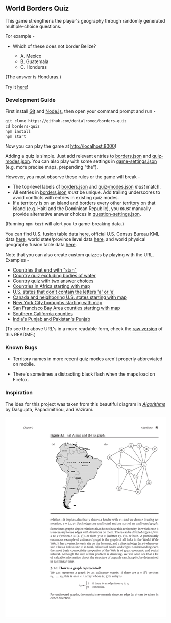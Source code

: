 ## World Borders Quiz

This game strengthens the player's geography through randomly generated multiple-choice questions.

For example -

* Which of these does not border Belize?

    * A. Mexico
    * B. Guatemala
    * C. Honduras

(The answer is Honduras.)

Try it [here](http://danielmoore.us/borders-quiz)!

### Development Guide

First install [Git](https://git-scm.com/) and [Node.js](https://nodejs.org/en/), then open your command prompt and run -

```
git clone https://github.com/denialromeo/borders-quiz
cd borders-quiz
npm install
npm start
```

Now you can play the game at [http://localhost:8000](http://localhost:8000)!

Adding a quiz is simple. Just add relevant entries to [borders.json](/build-question/borders.json) and [quiz-modes.json](/game/quiz-modes.json). You can also play with some settings in [game-settings.json](/game/game-settings.json) (e.g. more precise maps, prepending "the").

However, you must observe these rules or the game will break -

* The top-level labels of [borders.json](/build-question/borders.json) and [quiz-modes.json](/game/quiz-modes.json) *must* match.
* All entries in [borders.json](/build-question/borders.json) *must* be unique. Add trailing underscores to avoid conflicts with entries in existing quiz modes.
* If a territory is on an island and borders every other territory on that island (e.g. Haiti and the Dominican Republic), you *must* manually provide alternative answer choices in [question-settings.json](/build-question/question-settings.json).

(Running `npm test` will alert you to game-breaking data.)

You can find U.S. fusion table data [here](https://support.google.com/fusiontables/answer/1182141?hl=en), official U.S. Census Bureau KML data [here](https://www.census.gov/geo/maps-data/data/tiger-kml.html), world state/province level data [here](https://fusiontables.google.com/DataSource?docid=1uK6JhwbCLeJWmTmoWTIKFOmdZuTxhfeT_Gy05QXy), and world physical geography fusion table data [here](https://fusiontables.google.com/DataSource?classic=true&docid=1UGwYogqtxVPga_76rxpL38CO1U6tr2s6Z0wSaQ).

Note that you can also create custom quizzes by playing with the URL. Examples -

* [Countries that end with "stan"](http://danielmoore.us/borders-quiz?custom=stan$)
* [Country quiz excluding bodies of water](http://danielmoore.us/borders-quiz?custom=^(?!.*(Sea|Gulf|Bay|Strait|Lake|Channel|Ocean|Rio|Bight)\b))
* [Country quiz with two answer choices](http://danielmoore.us/borders-quiz?num-choices=2)
* [Countries in Africa starting with map](http://danielmoore.us/borders-quiz?start=Guinea&depth=100&exclude-paths-through=Egypt;Morocco&start-map=Moundou+Chad&start-zoom=2&title=Africa)
* [U.S. states that don't contain the letters 'a' or 'e'](http://danielmoore.us/borders-quiz?usa-states&custom=^(?!.*[ae]))
* [Canada and neighboring U.S. states starting with map](http://danielmoore.us/borders-quiz?usa-states&start-map=Canada_&start=Canada_)
* [New York City boroughs starting with map](http://danielmoore.us/borders-quiz?new-york-counties&start-map=New+York+City&start-zoom=9&custom=Brooklyn|Bronx|Manhattan|Queens&title=New+York+City)
* [San Francisco Bay Area counties starting with map](http://danielmoore.us/borders-quiz?california-counties&start=San+Francisco+Bay&exclude=San+Francisco+Bay&start-map=San+Francisco+Bay&title=The+San+Francisco+Bay+Area)
* [Southern California counties](http://danielmoore.us/borders-quiz?california-counties&start=Orange;Santa+Barbara&include=Imperial&title=Southern+California+Counties)
* [India's Punjab and Pakistan's Punjab](http://danielmoore.us/borders-quiz?india-states&pakistan-provinces&custom=Punjab&title=The+Two+Punjabs)

(To see the above URL's in a more readable form, check the [raw version](https://raw.githubusercontent.com/denialromeo/borders-quiz/master/README.md) of this README.)

### Known Bugs

* Territory names in more recent quiz modes aren't properly abbreviated on mobile.

* There's sometimes a distracting black flash when the maps load on Firefox.

### Inspiration

The idea for this project was taken from this beautiful diagram in [*Algorithms*](https://www.amazon.com/Algorithms-Sanjoy-Dasgupta-ebook/dp/B006Z0QR3I/ref=sr_1_1_twi_kin_1?ie=UTF8&qid=1534812555&sr=8-1) by Dasgupta, Papadimitriou, and Vazirani.

![](inspiration.png)
